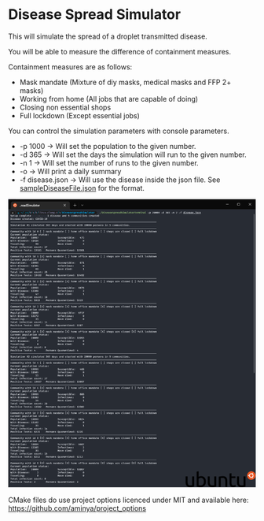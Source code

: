 # Disease Spread Simulator #

This will simulate the spread of a droplet transmitted disease.

You will be able to measure the difference of containment measures.

Containment measures are as follows:
 - Mask mandate (Mixture of diy masks, medical masks and FFP 2+ masks)
 - Working from home (All jobs that are capable of doing)
 - Closing non essential shops
 - Full lockdown (Except essential jobs)

 You can control the simulation parameters with console parameters.
 - -p 1000 -> Will set the population to the given number.
 - -d 365 -> Will set the days the simulation will run to the given number.
 - -n 1 -> Will set the number of runs to the given number.
 - -o -> Will print a daily summary
 - -f disease.json -> Will use the disease inside the json file. See [sampleDiseaseFile.json](src/DiseaseSpreadSimulator/sampleDiseaseFile.json) for the format.

 ![ezcv logo](.github/output.png)

CMake files do use project options licenced under MIT and available here:
https://github.com/aminya/project_options